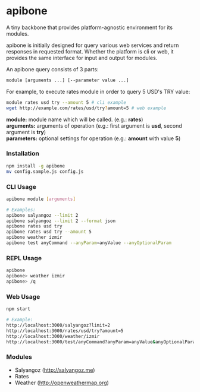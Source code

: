 # apibone

A tiny backbone that provides platform-agnostic environment for its modules.

apibone is initially designed for query various web services and return responses in requested format. Whether the platform is cli or web, it provides the same interface for input and output for modules.

An apibone query consists of 3 parts:

```sh
module [arguments ...] [--parameter value ...]
```

For example, to execute rates module in order to query 5 USD's TRY value:

```sh
module rates usd try --amount 5 # cli example
wget http://example.com/rates/usd/try?amount=5 # web example
```

**module:** module name which will be called. (e.g.: **rates**)   
**arguments:** arguments of operation (e.g.: first argument is **usd**, second argument is **try**)   
**parameters:** optional settings for operation (e.g.: **amount** with value **5**)

### Installation
```sh
npm install -g apibone
mv config.sample.js config.js
```

### CLI Usage
```sh
apibone module [arguments]

# Examples:
apibone salyangoz --limit 2
apibone salyangoz --limit 2 --format json
apibone rates usd try
apibone rates usd try --amount 5
apibone weather izmir
apibone test anyCommand --anyParam=anyValue --anyOptionalParam
```

### REPL Usage
```sh
apibone
apibone> weather izmir
apibone> /q
```

### Web Usage
```sh
npm start

# Example:
http://localhost:3000/salyangoz?limit=2
http://localhost:3000/rates/usd/try?amount=5
http://localhost:3000/weather/izmir
http://localhost:3000/test/anyCommand?anyParam=anyValue&anyOptionalParam&format=text
```

### Modules

- Salyangoz (http://salyangoz.me)
- Rates
- Weather (http://openweathermap.org)
